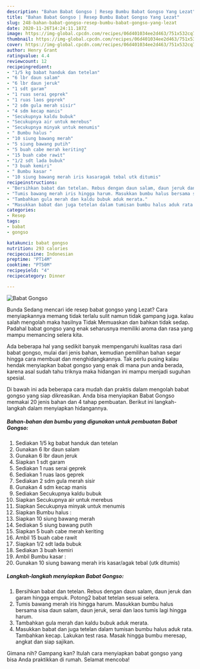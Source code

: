 ```yaml
---
description: "Bahan Babat Gongso | Resep Bumbu Babat Gongso Yang Lezat"
title: "Bahan Babat Gongso | Resep Bumbu Babat Gongso Yang Lezat"
slug: 248-bahan-babat-gongso-resep-bumbu-babat-gongso-yang-lezat
date: 2020-11-26T14:24:11.187Z
image: https://img-global.cpcdn.com/recipes/06d401034ee2d463/751x532cq70/babat-gongso-foto-resep-utama.jpg
thumbnail: https://img-global.cpcdn.com/recipes/06d401034ee2d463/751x532cq70/babat-gongso-foto-resep-utama.jpg
cover: https://img-global.cpcdn.com/recipes/06d401034ee2d463/751x532cq70/babat-gongso-foto-resep-utama.jpg
author: Henry Grant
ratingvalue: 4.4
reviewcount: 12
recipeingredient:
- "1/5 kg babat handuk dan tetelan"
- "6 lbr daun salam"
- "6 lbr daun jeruk"
- "1 sdt garam"
- "1 ruas serai geprek"
- "1 ruas laos geprek"
- "2 sdm gula merah sisir"
- "4 sdm kecap manis"
- "Secukupnya kaldu bubuk"
- "Secukupnya air untuk merebus"
- "Secukupnya minyak untuk menumis"
- " Bumbu halus "
- "10 siung bawang merah"
- "5 siung bawang putih"
- "5 buah cabe merah keriting"
- "15 buah cabe rawit"
- "1/2 sdt lada bubuk"
- "3 buah kemiri"
- " Bumbu kasar "
- "10 siung bawang merah iris kasaragak tebal utk ditumis"
recipeinstructions:
- "Bersihkan babat dan tetelan. Rebus dengan daun salam, daun jeruk dan garam hingga empuk. Potong2 babat tetelan sesuai selera."
- "Tumis bawang merah iris hingga harum. Masukkan bumbu halus bersama sisa daun salam, daun jeruk, serai dan laos tumis lagi hingga harum."
- "Tambahkan gula merah dan kaldu bubuk aduk merata."
- "Masukkan babat dan juga tetelan dalam tumisan bumbu halus aduk rata. Tambahkan kecap. Lakukan test rasa. Masak hingga bumbu meresap, angkat dan siap sajikan."
categories:
- Resep
tags:
- babat
- gongso

katakunci: babat gongso 
nutrition: 293 calories
recipecuisine: Indonesian
preptime: "PT14M"
cooktime: "PT50M"
recipeyield: "4"
recipecategory: Dinner

---
```



![Babat Gongso](https://img-global.cpcdn.com/recipes/06d401034ee2d463/751x532cq70/babat-gongso-foto-resep-utama.jpg)

Bunda Sedang mencari ide resep babat gongso yang Lezat? Cara menyiapkannya memang tidak terlalu sulit namun tidak gampang juga. kalau salah mengolah maka hasilnya Tidak Memuaskan dan bahkan tidak sedap. Padahal babat gongso yang enak seharusnya memiliki aroma dan rasa yang mampu memancing selera kita.



Ada beberapa hal yang sedikit banyak mempengaruhi kualitas rasa dari babat gongso, mulai dari jenis bahan, kemudian pemilihan bahan segar hingga cara membuat dan menghidangkannya. Tak perlu pusing kalau hendak menyiapkan babat gongso yang enak di mana pun anda berada, karena asal sudah tahu triknya maka hidangan ini mampu menjadi suguhan spesial.


Di bawah ini ada beberapa cara mudah dan praktis dalam mengolah babat gongso yang siap dikreasikan. Anda bisa menyiapkan Babat Gongso memakai 20 jenis bahan dan 4 tahap pembuatan. Berikut ini langkah-langkah dalam menyiapkan hidangannya.

<!--inarticleads1-->

##### Bahan-bahan dan bumbu yang digunakan untuk pembuatan Babat Gongso:

1. Sediakan 1/5 kg babat handuk dan tetelan
1. Gunakan 6 lbr daun salam
1. Gunakan 6 lbr daun jeruk
1. Siapkan 1 sdt garam
1. Sediakan 1 ruas serai geprek
1. Sediakan 1 ruas laos geprek
1. Sediakan 2 sdm gula merah sisir
1. Gunakan 4 sdm kecap manis
1. Sediakan Secukupnya kaldu bubuk
1. Siapkan Secukupnya air untuk merebus
1. Siapkan Secukupnya minyak untuk menumis
1. Siapkan  Bumbu halus :
1. Siapkan 10 siung bawang merah
1. Sediakan 5 siung bawang putih
1. Siapkan 5 buah cabe merah keriting
1. Ambil 15 buah cabe rawit
1. Siapkan 1/2 sdt lada bubuk
1. Sediakan 3 buah kemiri
1. Ambil  Bumbu kasar :
1. Gunakan 10 siung bawang merah iris kasar/agak tebal (utk ditumis)




<!--inarticleads2-->

##### Langkah-langkah menyiapkan Babat Gongso:

1. Bersihkan babat dan tetelan. Rebus dengan daun salam, daun jeruk dan garam hingga empuk. Potong2 babat tetelan sesuai selera.
1. Tumis bawang merah iris hingga harum. Masukkan bumbu halus bersama sisa daun salam, daun jeruk, serai dan laos tumis lagi hingga harum.
1. Tambahkan gula merah dan kaldu bubuk aduk merata.
1. Masukkan babat dan juga tetelan dalam tumisan bumbu halus aduk rata. Tambahkan kecap. Lakukan test rasa. Masak hingga bumbu meresap, angkat dan siap sajikan.




Gimana nih? Gampang kan? Itulah cara menyiapkan babat gongso yang bisa Anda praktikkan di rumah. Selamat mencoba!
